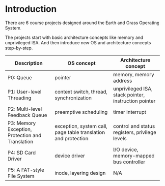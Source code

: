 # Introduction

There are 6 course projects designed around the Earth and Grass Operating System.&#x20;

The projects start with basic architecture concepts like memory and unprivileged ISA. And then introduce new OS and architecture concepts step-by-step.&#x20;

| Description                                      | OS concept                                                    | Architecture concept                                 |
| ------------------------------------------------ | ------------------------------------------------------------- | ---------------------------------------------------- |
| P0: Queue                                        | pointer                                                       | memory, memory address                               |
| P1: User-level Threading                         | context switch, thread, synchronization                       | unprivileged ISA, stack pointer, instruction pointer |
| P2: Multi-level Feedback Queue                   | preemptive scheduling                                         | timer interrupt                                      |
| P3: Memory Exception, Protection and Translation | exception, system call, page table translation and protection | control and status registers, privilege levels       |
| P4: SD Card Driver                               | device driver                                                 | I/O device, memory-mapped bus controller             |
| P5: A FAT-style File System                      | inode, layering design                                        | N/A                                                  |



